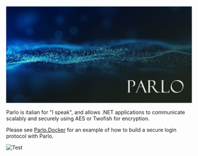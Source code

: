 <p align="center"> <img src="https://github.com/Afr0/Parlo/blob/main/Logo.png"/></p>

Parlo is italian for "I speak", and allows .NET applications to communicate scalably and securely using AES or Twofish for encryption.

Please see <a href="https://github.com/afr0/parlo.docker">Parlo.Docker</a> for an example of how to build a secure login protocol with Parlo.

![Test](https://github.com/afr0/Parlo/actions/workflows/test.yml/badge.svg?branch=main)
